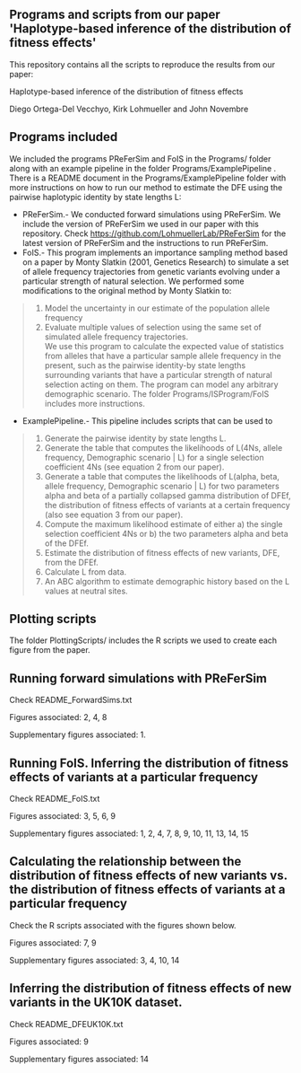 ## Programs and scripts from our paper 'Haplotype-based inference of the distribution of fitness effects'

This repository contains all the scripts to reproduce the results from our paper:

Haplotype-based inference of the distribution of fitness effects

Diego Ortega-Del Vecchyo, Kirk Lohmueller and John Novembre

## Programs included

We included the programs PReFerSim and FoIS in the Programs/ folder along with an example pipeline in the folder Programs/ExamplePipeline . There is a README document in the Programs/ExamplePipeline folder with more instructions on how to run our method to estimate the DFE using the pairwise haplotypic identity by state lengths L:

- PReFerSim.- We conducted forward simulations using PReFerSim. We include the version of PReFerSim we used in our paper with this repository. Check https://github.com/LohmuellerLab/PReFerSim for the latest version of PReFerSim and the instructions to run PReFerSim.
- FoIS.- This program implements an importance sampling method based on a paper by Monty Slatkin (2001, Genetics Research) to simulate a set of allele frequency trajectories from genetic variants evolving under a particular strength of natural selection.  We performed some modifications to the original method by Monty Slatkin to:
>  1)  Model the uncertainty in our estimate of the population allele frequency
>  2) Evaluate multiple values of selection using the same set of simulated allele frequency trajectories. <br>
We use this program to calculate the expected value of statistics from alleles that have a particular sample allele frequency in the present, such as the pairwise identity-by state lengths surrounding variants that have a particular strength of natural selection acting on them. The program can model any arbitrary demographic scenario. The folder Programs/ISProgram/FoIS includes more instructions.
- ExamplePipeline.- This pipeline includes scripts that can be used to
>  1) Generate the pairwise identity by state lengths L.
>  2) Generate the table that computes the likelihoods of L(4Ns, allele frequency, Demographic scenario | L) for a single selection coefficient 4Ns (see equation 2 from our paper).
>  3) Generate a table that computes the likelihoods of L(alpha, beta, allele frequency, Demographic scenario | L) for two parameters alpha and beta of a partially collapsed gamma distribution of DFEf, the distribution of fitness effects of variants at a certain frequency (also see equation 3 from our paper).
>  4) Compute the maximum likelihood estimate of either a) the single selection coefficient 4Ns or b) the two parameters alpha and beta of the DFEf.
>  5) Estimate the distribution of fitness effects of new variants, DFE, from the DFEf.
>  6) Calculate L from data.
>  7) An ABC algorithm to estimate demographic history based on the L values at neutral sites.

## Plotting scripts

The folder PlottingScripts/ includes the R scripts we used to create each figure from the paper.

## Running forward simulations with PReFerSim

Check README_ForwardSims.txt

Figures associated: 2, 4, 8

Supplementary figures associated: 1.

## Running FoIS. Inferring the distribution of fitness effects of variants at a particular frequency

Check README_FoIS.txt

Figures associated: 3, 5, 6, 9

Supplementary figures associated: 1, 2, 4, 7, 8, 9, 10, 11, 13, 14, 15

## Calculating the relationship between the distribution of fitness effects of new variants vs. the distribution of fitness effects of variants at a particular frequency

Check the R scripts associated with the figures shown below.

Figures associated: 7, 9

Supplementary figures associated: 3, 4, 10, 14

## Inferring the distribution of fitness effects of new variants in the UK10K dataset.

Check README_DFEUK10K.txt

Figures associated: 9

Supplementary figures associated: 14

